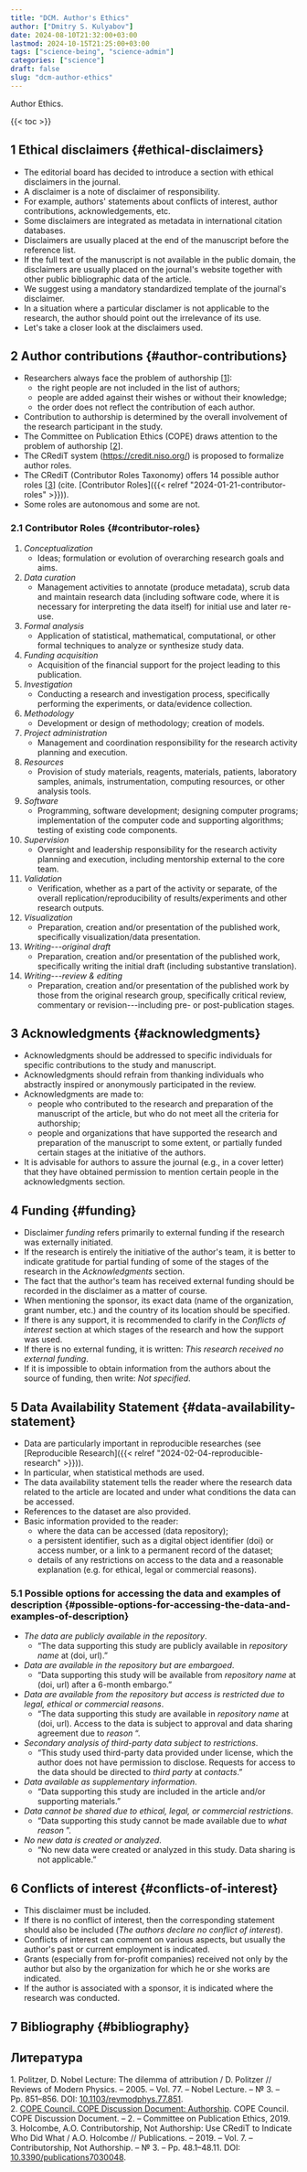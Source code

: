 ```yaml
---
title: "DCM. Author's Ethics"
author: ["Dmitry S. Kulyabov"]
date: 2024-08-10T21:32:00+03:00
lastmod: 2024-10-15T21:25:00+03:00
tags: ["science-being", "science-admin"]
categories: ["science"]
draft: false
slug: "dcm-author-ethics"
---
```


Author Ethics.

<!--more-->

{{< toc >}}


## <span class="section-num">1</span> Ethical disclaimers {#ethical-disclaimers}

-   The editorial board has decided to introduce a section with ethical disclaimers in the journal.
-   A disclaimer is a note of disclaimer of responsibility.
-   For example, authors' statements about conflicts of interest, author contributions, acknowledgements, etc.
-   Some disclaimers are integrated as metadata in international citation databases.
-   Disclaimers are usually placed at the end of the manuscript before the reference list.
-   If the full text of the manuscript is not available in the public domain, the disclaimers are usually placed on the journal's website together with other public bibliographic data of the article.
-   We suggest using a mandatory standardized template of the journal's disclaimer.
-   In a situation where a particular disclamer is not applicable to the research, the author should point out the irrelevance of its use.
-   Let's take a closer look at the disclaimers used.


## <span class="section-num">2</span> Author contributions {#author-contributions}

-   Researchers always face the problem of authorship [<a href="#citeproc_bib_item_1">1</a>]:
    -   the right people are not included in the list of authors;
    -   people are added against their wishes or without their knowledge;
    -   the order does not reflect the contribution of each author.
-   Contribution to authorship is determined by the overall involvement of the research participant in the study.
-   The Committee on Publication Ethics (COPE) draws attention to the problem of authorship [<a href="#citeproc_bib_item_2">2</a>].
-   The CRediT system (<https://credit.niso.org/>) is proposed to formalize author roles.
-   The CRediT (Contributor Roles Taxonomy) offers 14 possible author roles [<a href="#citeproc_bib_item_3">3</a>] (cite. [Contributor Roles]({{< relref "2024-01-21-contributor-roles" >}})).
-   Some roles are autonomous and some are not.


### <span class="section-num">2.1</span> Contributor Roles {#contributor-roles}

1.  _Conceptualization_
    -   Ideas; formulation or evolution of overarching research goals and aims.
2.  _Data curation_
    -   Management activities to annotate (produce metadata), scrub data and maintain research data (including software code, where it is necessary for interpreting the data itself) for initial use and later re-use.
3.  _Formal analysis_
    -   Application of statistical, mathematical, computational, or other formal techniques to analyze or synthesize study data.
4.  _Funding acquisition_
    -   Acquisition of the financial support for the project leading to this publication.
5.  _Investigation_
    -   Conducting a research and investigation process, specifically performing the experiments, or data/evidence collection.
6.  _Methodology_
    -   Development or design of methodology; creation of models.
7.  _Project administration_
    -   Management and coordination responsibility for the research activity planning and execution.
8.  _Resources_
    -   Provision of study materials, reagents, materials, patients, laboratory samples, animals, instrumentation, computing resources, or other analysis tools.
9.  _Software_
    -   Programming, software development; designing computer programs; implementation of the computer code and supporting algorithms; testing of existing code components.
10. _Supervision_
    -   Oversight and leadership responsibility for the research activity planning and execution, including mentorship external to the core team.
11. _Validation_
    -   Verification, whether as a part of the activity or separate, of the overall replication/reproducibility of results/experiments and other research outputs.
12. _Visualization_
    -   Preparation, creation and/or presentation of the published work, specifically visualization/data presentation.
13. _Writing---original draft_
    -   Preparation, creation and/or presentation of the published work, specifically writing the initial draft (including substantive translation).
14. _Writing---review &amp; editing_
    -   Preparation, creation and/or presentation of the published work by those from the original research group, specifically critical review, commentary or revision---including pre- or post-publication stages.


## <span class="section-num">3</span> Acknowledgments {#acknowledgments}

-   Acknowledgments should be addressed to specific individuals for specific contributions to the study and manuscript.
-   Acknowledgments should refrain from thanking individuals who abstractly inspired or anonymously participated in the review.
-   Acknowledgments are made to:
    -   people who contributed to the research and preparation of the manuscript of the article, but who do not meet all the criteria for authorship;
    -   people and organizations that have supported the research and preparation of the manuscript to some extent, or partially funded certain stages at the initiative of the authors.
-   It is advisable for authors to assure the journal (e.g., in a cover letter) that they have obtained permission to mention certain people in the acknowledgments section.


## <span class="section-num">4</span> Funding {#funding}

-   Disclaimer _funding_ refers primarily to external funding if the research was externally initiated.
-   If the research is entirely the initiative of the author's team, it is better to indicate gratitude for partial funding of some of the stages of the research in the _Acknowledgments_ section.
-   The fact that the author's team has received external funding should be recorded in the disclaimer as a matter of course.
-   When mentioning the sponsor, its exact data (name of the organization, grant number, etc.) and the country of its location should be specified.
-   If there is any support, it is recommended to clarify in the _Conflicts of interest_ section at which stages of the research and how the support was used.
-   If there is no external funding, it is written: _This research received no external funding_.
-   If it is impossible to obtain information from the authors about the source of funding, then write: _Not specified_.


## <span class="section-num">5</span> Data Availability Statement {#data-availability-statement}

-   Data are particularly important in reproducible researches (see [Reproducible Research]({{< relref "2024-02-04-reproducible-research" >}})).
-   In particular, when statistical methods are used.
-   The data availability statement tells the reader where the research data related to the article are located and under what conditions the data can be accessed.
-   References to the dataset are also provided.
-   Basic information provided to the reader:
    -   where the data can be accessed (data repository);
    -   a persistent identifier, such as a digital object identifier (doi) or access number, or a link to a permanent record of the dataset;
    -   details of any restrictions on access to the data and a reasonable explanation (e.g. for ethical, legal or commercial reasons).


### <span class="section-num">5.1</span> Possible options for accessing the data and examples of description {#possible-options-for-accessing-the-data-and-examples-of-description}

-   _The data are publicly available in the repository_.
    -   “The data supporting this study are publicly available in _repository name_ at (doi, url).”
-   _Data are available in the repository but are embargoed_.
    -   “Data supporting this study will be available from _repository name_ at (doi, url) after a 6-month embargo.”
-   _Data are available from the repository but access is restricted due to legal, ethical or commercial reasons_.
    -   “The data supporting this study are available in _repository name_ at (doi, url). Access to the data is subject to approval and data sharing agreement due to _reason_ “.
-   _Secondary analysis of third-party data subject to restrictions_.
    -   “This study used third-party data provided under license, which the author does not have permission to disclose. Requests for access to the data should be directed to _third party_ at _contacts_.”
-   _Data available as supplementary information_.
    -   “Data supporting this study are included in the article and/or supporting materials.”
-   _Data cannot be shared due to ethical, legal, or commercial restrictions_.
    -   “Data supporting this study cannot be made available due to _what reason_ ”.
-   _No new data is created or analyzed_.
    -   “No new data were created or analyzed in this study. Data sharing is not applicable.”


## <span class="section-num">6</span> Conflicts of interest {#conflicts-of-interest}

-   This disclaimer must be included.
-   If there is no conflict of interest, then the corresponding statement should also be included (_The authors declare no conflict of interest_).
-   Conflicts of interest can comment on various aspects, but usually the author's past or current employment is indicated.
-   Grants (especially from for-profit companies) received not only by the author but also by the organization for which he or she works are indicated.
-   If the author is associated with a sponsor, it is indicated where the research was conducted.


## <span class="section-num">7</span> Bibliography {#bibliography}

## Литература

<div class="csl-bib-body">
  <div class="csl-entry"><a id="citeproc_bib_item_1"></a>1.	Politzer, D. Nobel Lecture: The dilemma of attribution / D. Politzer // Reviews of Modern Physics. – 2005. – Vol. 77. – Nobel Lecture. – № 3. – Pp. 851–856. DOI: <a href="https://doi.org/10.1103/revmodphys.77.851">10.1103/revmodphys.77.851</a>.</div>
  <div class="csl-entry"><a id="citeproc_bib_item_2"></a>2.	<a href="https://doi.org/10.24318/cope.2019.3.3">COPE Council. COPE Discussion Document: Authorship</a>. COPE Council. COPE Discussion Document. – 2. – Committee on Publication Ethics, 2019.</div>
  <div class="csl-entry"><a id="citeproc_bib_item_3"></a>3.	Holcombe, A.O. Contributorship, Not Authorship: Use CRediT to Indicate Who Did What / A.O. Holcombe // Publications. – 2019. – Vol. 7. – Contributorship, Not Authorship. – № 3. – Pp. 48.1–48.11. DOI: <a href="https://doi.org/10.3390/publications7030048">10.3390/publications7030048</a>.</div>
</div>
